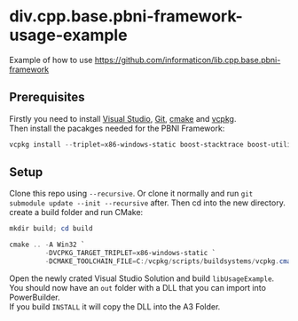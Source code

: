 # div.cpp.base.pbni-framework-usage-example
Example of how to use https://github.com/informaticon/lib.cpp.base.pbni-framework

## Prerequisites
Firstly you need to install [Visual Studio](https://visualstudio.microsoft.com/downloads/), [Git](https://git-scm.com/downloads), [cmake](https://cmake.org/install/) and [vcpkg](https://vcpkg.io/en/getting-started.html).\
Then install the pacakges needed for the PBNI Framework:
```ps1
vcpkg install --triplet=x86-windows-static boost-stacktrace boost-utility boost-multiprecision
```

## Setup
Clone this repo using ``--recursive``. Or clone it normally and run ``git submodule update --init --recursive`` after. Then cd into the new directory. create a build folder and run CMake:
```ps1
mkdir build; cd build

cmake .. -A Win32 `
         -DVCPKG_TARGET_TRIPLET=x86-windows-static `
         -DCMAKE_TOOLCHAIN_FILE=C:/vcpkg/scripts/buildsystems/vcpkg.cmake
```

Open the newly crated Visual Studio Solution and build `libUsageExample`. You should now have an `out` folder with a DLL that you can import into PowerBuilder.\
If you build `INSTALL` it will copy the DLL into the A3 Folder.

